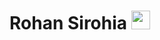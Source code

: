 # Rohan Sirohia&nbsp;<img src="https://s7.gifyu.com/images/giphyd453822f10cd1ba6.gif" width="30px">
